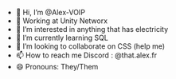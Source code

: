 - 👋 Hi, I’m @Alex-VOIP
- 💼 Working at Unity Networx
- 👀 I’m interested in anything that has electricity
- 🌱 I’m currently learning SQL 
- 💞️ I’m looking to collaborate on CSS (help me)
- 📫 How to reach me Discord : @that.alex.fr
- 😄 Pronouns: They/Them

<!---
Alex-VOIP/Alex-VOIP is a ✨ special ✨ repository because its `README.md` (this file) appears on your GitHub profile.
You can click the Preview link to take a look at your changes.
--->
